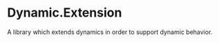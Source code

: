 Dynamic.Extension
=================

A library which extends dynamics in order to support dynamic behavior.
